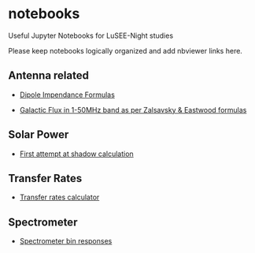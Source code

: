 # notebooks

Useful Jupyter Notebooks for LuSEE-Night studies

Please keep notebooks logically organized and add nbviewer links here.

## Antenna related 

 * [Dipole Impendance Formulas](https://nbviewer.org/github/lusee-night/notebooks/blob/main/antenna_design/Dipole_Impedance_Formulas_220301.ipynb)

 * [Galactic Flux in 1-50MHz band as per Zalsavsky & Eastwood formulas](https://nbviewer.org/github/lusee-night/notebooks/blob/main/antenna_design/Galactix_Flux_Zaslavsky_Eastwood.ipynb)
 
 ## Solar Power
 
 * [First attempt at shadow calculation](https://nbviewer.org/github/lusee-night/notebooks/blob/main/solar_power/shadows.ipynb)

## Transfer Rates
 * [Transfer rates calculator](https://nbviewer.org/github/lusee-night/notebooks/blob/main/transfer_rates/transfer_rates.ipynb)

## Spectrometer
 * [Spectrometer bin responses](https://nbviewer.org/github/lusee-night/notebooks/blob/main/spectrometer/spectrometer_responses.ipynb)


